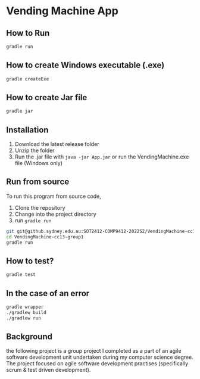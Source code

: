 # Vending Machine App
## How to Run
```bash
gradle run
```
## How to create Windows executable (.exe)
```bash
gradle createExe
```
## How to create Jar file
```bash
gradle jar
```
## Installation
1. Download the latest release folder
2. Unzip the folder
3. Run the .jar file with `java -jar App.jar` or run the VendingMachine.exe file (Windows only)

## Run from source
To run this program from source code,
1. Clone the repository
2. Change into the project directory
3. run `gradle run`
```bash
git git@github.sydney.edu.au:SOT2412-COMP9412-2022S2/VendingMachine-cc13-group1.git
cd VendingMachine-cc13-group1
gradle run
```
## How to test?
```bash
gradle test
```

## In the case of an error
```bash
gradle wrapper
./gradlew build
./gradlew run
```
## Background
the following project is a group project I completed as a part of an agile software development unit undertaken during my computer science degree. The project focused on agile software development practises (specifically scrum & test driven development). 
